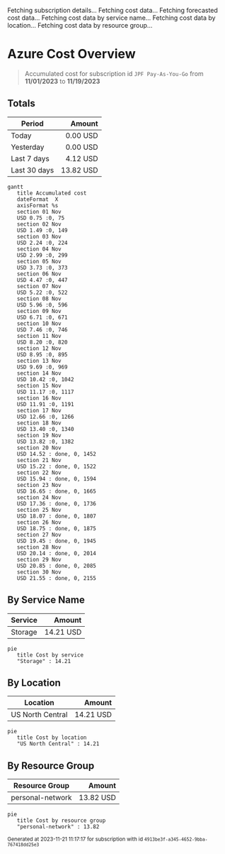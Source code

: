 Fetching subscription details...
Fetching cost data...
Fetching forecasted cost data...
Fetching cost data by service name...
Fetching cost data by location...
Fetching cost data by resource group...
# Azure Cost Overview

> Accumulated cost for subscription id `JPF Pay-As-You-Go` from **11/01/2023** to **11/19/2023**

## Totals

|Period|Amount|
|---|---:|
|Today|0.00 USD|
|Yesterday|0.00 USD|
|Last 7 days|4.12 USD|
|Last 30 days|13.82 USD|

```mermaid
gantt
   title Accumulated cost
   dateFormat  X
   axisFormat %s
   section 01 Nov
   USD 0.75 :0, 75
   section 02 Nov
   USD 1.49 :0, 149
   section 03 Nov
   USD 2.24 :0, 224
   section 04 Nov
   USD 2.99 :0, 299
   section 05 Nov
   USD 3.73 :0, 373
   section 06 Nov
   USD 4.47 :0, 447
   section 07 Nov
   USD 5.22 :0, 522
   section 08 Nov
   USD 5.96 :0, 596
   section 09 Nov
   USD 6.71 :0, 671
   section 10 Nov
   USD 7.46 :0, 746
   section 11 Nov
   USD 8.20 :0, 820
   section 12 Nov
   USD 8.95 :0, 895
   section 13 Nov
   USD 9.69 :0, 969
   section 14 Nov
   USD 10.42 :0, 1042
   section 15 Nov
   USD 11.17 :0, 1117
   section 16 Nov
   USD 11.91 :0, 1191
   section 17 Nov
   USD 12.66 :0, 1266
   section 18 Nov
   USD 13.40 :0, 1340
   section 19 Nov
   USD 13.82 :0, 1382
   section 20 Nov
   USD 14.52 : done, 0, 1452
   section 21 Nov
   USD 15.22 : done, 0, 1522
   section 22 Nov
   USD 15.94 : done, 0, 1594
   section 23 Nov
   USD 16.65 : done, 0, 1665
   section 24 Nov
   USD 17.36 : done, 0, 1736
   section 25 Nov
   USD 18.07 : done, 0, 1807
   section 26 Nov
   USD 18.75 : done, 0, 1875
   section 27 Nov
   USD 19.45 : done, 0, 1945
   section 28 Nov
   USD 20.14 : done, 0, 2014
   section 29 Nov
   USD 20.85 : done, 0, 2085
   section 30 Nov
   USD 21.55 : done, 0, 2155
```

## By Service Name

|Service|Amount|
|---|---:|
|Storage|14.21 USD|

```mermaid
pie
   title Cost by service
   "Storage" : 14.21
```

## By Location

|Location|Amount|
|---|---:|
|US North Central|14.21 USD|

```mermaid
pie
   title Cost by location
   "US North Central" : 14.21
```

## By Resource Group

|Resource Group|Amount|
|---|---:|
|personal-network|13.82 USD|

```mermaid
pie
   title Cost by resource group
   "personal-network" : 13.82
```

<sup>Generated at 2023-11-21 11:17:17 for subscription with id `4913be3f-a345-4652-9bba-767418dd25e3`</sup>
